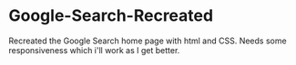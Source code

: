 # Google-Search-Recreated
Recreated the Google Search home page with html and CSS. Needs some responsiveness which i'll work as I get better.

